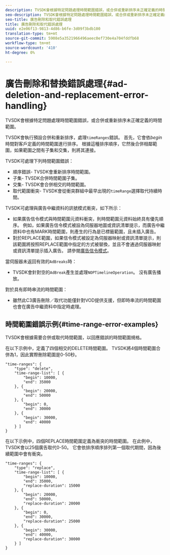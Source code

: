 ```yaml
---
description: TVSDK會根據特定問題處理時間範圍錯誤，或合併或重新排序未正確定義的時間範圍。
seo-description: TVSDK會根據特定問題處理時間範圍錯誤，或合併或重新排序未正確定義的時間範圍。
seo-title: 廣告刪除和取代錯誤處理
title: 廣告刪除和取代錯誤處理
uuid: e2e06f13-9813-4d86-b6fe-3d09f3bdb100
translation-type: tm+mt
source-git-commit: 5908e5a3521966496aeec0ef730e4a704fddfb68
workflow-type: tm+mt
source-wordcount: '410'
ht-degree: 0%

---
```



# 廣告刪除和替換錯誤處理{#ad-deletion-and-replacement-error-handling}

TVSDK會根據特定問題處理時間範圍錯誤，或合併或重新排序未正確定義的時間範圍。

TVSDK會執行預設合併和重新排序，處理`timeRanges`錯誤。 首先，它會依&#x200B;*begin*&#x200B;時間對客戶定義的時間範圍進行排序。 根據這種排序順序，它然後合併相鄰範圍，如果範圍之間有子集和交集，則將其連接。

TVSDK可處理下列時間範圍錯誤：

* 順序錯誤- TVSDK會重新排序時間範圍。
* 子集- TVSDK合併時間範圍子集。
* 交集- TVSDK會合併相交的時間範圍。
* 取代範圍衝突- TVSDK會從衝突群組中最早出現的`timeRange`選擇取代持續時間。

TVSDK可處理與廣告中繼資料的訊號模式衝突，如下所示：

* 如果廣告信令模式與時間範圍元資料衝突，則時間範圍元資料始終具有優先順序。 例如，如果廣告信令模式被設為伺服器地圖或資訊清單提示，而廣告中繼資料中也有MARK時間範圍，則產生的行為是已標籤範圍，且未插入廣告。
* 對於REPLACE範圍，如果信令模式被設定為伺服器映射或資訊清單提示，則該範圍將按照REPLACE範圍中指定的方式被替換，並且不會通過伺服器映射或資訊清單提示插入廣告。 請參閱[廣告信令模式](../../../tvsdk-1.4-for-android/ad-insertion/ad-insertion-metadata/android-1.4-ad-signaling-mode.md)。

當伺服器未返回有效的`AdBreaks`時：

* TVSDK會針對空的`AdBreak`產生並處理`NOPTimelineOperation`。 沒有廣告播放。

對於具有即時串流的時間範圍：

* 雖然此C3廣告刪除／取代功能僅針對VOD提供支援，但即時串流的時間範圍也會在廣告中繼資料中指定時處理。

## 時間範圍錯誤示例{#time-range-error-examples}

TVSDK會根據需要合併或取代時間範圍，以回應錯誤的時間範圍規格。

在以下示例中，定義了四個相交的DELETE時間範圍。 TVSDK將4個時間範圍合併為1，因此實際刪除範圍是0-50秒。

```
"time-ranges": {
    "type": "delete",
    "time-range-list": [ {
        "begin": 10000,
        "end": 35000
    }, {
        "begin": 20000,
        "end": 50000
    }, {
        "begin": 0,
        "end": 30000
    }, {
        "begin": 30000,
        "end": 40000
    } ]
}
```

在以下示例中，四個REPLACE時間範圍定義為衝突的時間範圍。 在此例中，TVSDK會以25個廣告取代0-50。 它會依排序順序排列第一個取代期間，因為後續範圍中會有衝突。

```
"time-ranges": {
    "type": "replace",
    "time-range-list": [ {
        "begin": 10000,
        "end": 35000,
        "replace-duration": 15000
    }, {
        "begin": 20000,
        "end": 50000,
        "replace-duration": 20000
    }, {
        "begin": 0,
        "end": 30000,
        "replace-duration": 25000
    }, {
        "begin": 30000,
        "end": 40000,
        "replace-duration": 30000
    } ]
}
```
